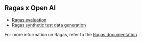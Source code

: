 ## Ragas x Open AI

- [Ragas evaluation](https://github.com/openai/openai-cookbook/examples/evaluation/ragas/openai-ragas-eval-cookbook.ipynb)
- [Ragas synthetic test data generation](https://github.com/openai/openai-cookbook/examples/evaluation/ragas/openai-ragas-synthetic-test.ipynb)

For more information on Ragas, refer to the [Ragas documentation](https://ragas.readthedocs.io/en/latest/)